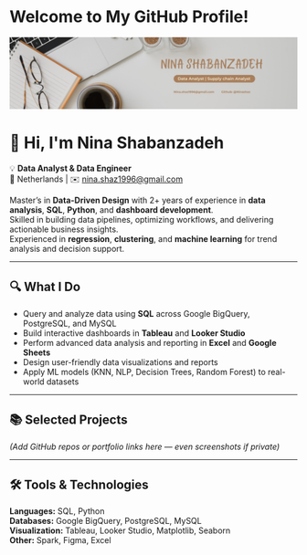 # Welcome to My GitHub Profile!
![My photo](nini.png)
# 👋 Hi, I'm Nina Shabanzadeh

💡 **Data Analyst & Data Engineer**  
📍 Netherlands | ✉️ nina.shaz1996@gmail.com  

Master’s in **Data-Driven Design** with 2+ years of experience in **data analysis**, **SQL**, **Python**, and **dashboard development**.  
Skilled in building data pipelines, optimizing workflows, and delivering actionable business insights.  
Experienced in **regression**, **clustering**, and **machine learning** for trend analysis and decision support.  

---

## 🔍 What I Do
- Query and analyze data using **SQL** across Google BigQuery, PostgreSQL, and MySQL  
- Build interactive dashboards in **Tableau** and **Looker Studio**  
- Perform advanced data analysis and reporting in **Excel** and **Google Sheets**  
- Design user-friendly data visualizations and reports  
- Apply ML models (KNN, NLP, Decision Trees, Random Forest) to real-world datasets  

---

## 📚 Selected Projects
*(Add GitHub repos or portfolio links here — even screenshots if private)*

---

## 🛠️ Tools & Technologies
**Languages:** SQL, Python  
**Databases:** Google BigQuery, PostgreSQL, MySQL  
**Visualization:** Tableau, Looker Studio, Matplotlib, Seaborn  
**Other:** Spark, Figma, Excel  
